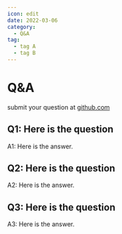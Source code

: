 ```yaml
---
icon: edit
date: 2022-03-06
category:
  - Q&A
tag:
  - tag A
  - tag B
---
```


# Q&A

submit your question at [github.com](https://github.com/TEX-Fund/TEXFundWeb/discussions/categories/q-a)

## Q1: Here is the question
A1: Here is the answer.

## Q2: Here is the question
A2: Here is the answer.

## Q3: Here is the question
A3: Here is the answer.